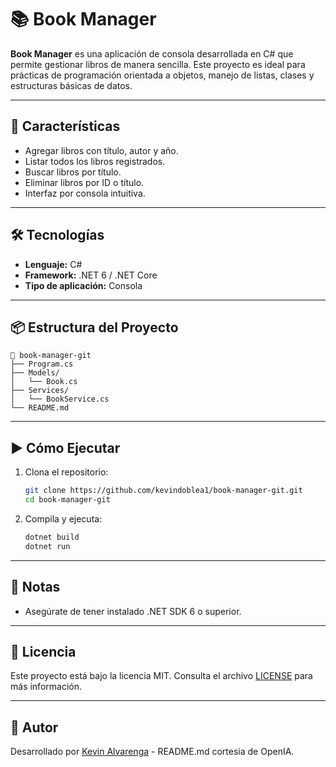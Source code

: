 # 📚 Book Manager

**Book Manager** es una aplicación de consola desarrollada en C# que permite gestionar libros de manera sencilla. Este proyecto es ideal para prácticas de programación orientada a objetos, manejo de listas, clases y estructuras básicas de datos.

---

## 🚀 Características

- Agregar libros con título, autor y año.
- Listar todos los libros registrados.
- Buscar libros por título.
- Eliminar libros por ID o título.
- Interfaz por consola intuitiva.

---

## 🛠️ Tecnologías

- **Lenguaje:** C#
- **Framework:** .NET 6 / .NET Core
- **Tipo de aplicación:** Consola

---

## 📦 Estructura del Proyecto

```
📁 book-manager-git
├── Program.cs
├── Models/
│   └── Book.cs
├── Services/
│   └── BookService.cs
└── README.md
```

---

## ▶️ Cómo Ejecutar

1. Clona el repositorio:

   ```bash
   git clone https://github.com/kevindoblea1/book-manager-git.git
   cd book-manager-git
   ```

2. Compila y ejecuta:

   ```bash
   dotnet build
   dotnet run
   ```

---

## 📌 Notas

- Asegúrate de tener instalado .NET SDK 6 o superior.

---

## 📄 Licencia

Este proyecto está bajo la licencia MIT. Consulta el archivo [LICENSE](LICENSE) para más información.

---

## 🤝 Autor

Desarrollado por [Kevin Alvarenga](https://www.linkedin.com/in/kevindoblea/) - README.md cortesia de OpenIA.
